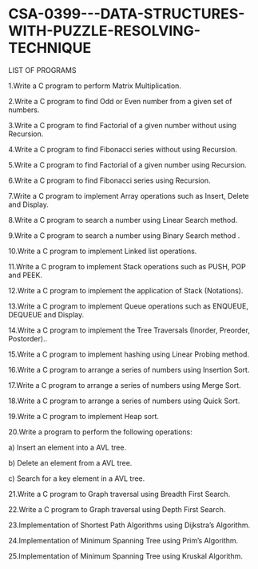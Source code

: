 # CSA-0399---DATA-STRUCTURES-WITH-PUZZLE-RESOLVING-TECHNIQUE

   LIST OF PROGRAMS


1.Write a C program to perform Matrix Multiplication.

2.Write a C program to find Odd or Even number from a given set of numbers.

3.Write a C program to find Factorial of a given number without using Recursion.

4.Write a C program to find Fibonacci series without using Recursion.

5.Write a C program to find Factorial of a given number using Recursion.

6.Write a C program to find Fibonacci series using Recursion.

7.Write a C program to implement Array operations such as Insert, Delete and Display.

8.Write a C program to search a number using Linear Search method.

9.Write a C program to search a number using Binary Search method .

10.Write a C program to implement Linked list operations.

11.Write a C program to implement Stack operations such as PUSH, POP and PEEK.

12.Write a C program to implement the application of Stack (Notations).

13.Write a C program to implement Queue operations such as ENQUEUE, DEQUEUE and Display. 

14.Write a C program to implement the Tree Traversals (Inorder, Preorder, Postorder)..

15.Write a C program to implement hashing using Linear Probing method.

16.Write a C program to arrange a series of numbers using Insertion Sort. 

17.Write a C program to arrange a series of numbers using Merge Sort.

18.Write a C program to arrange a series of numbers using Quick Sort.

19.Write a C program to implement Heap sort.

20.Write a program to perform the following operations:

  a) Insert an element into a AVL tree.

  b) Delete an element from a AVL tree.

  c) Search for a key element in a AVL tree.
  
21.Write a C program to Graph traversal using Breadth First Search. 

22.Write a C program to Graph traversal using Depth First Search.

23.Implementation of Shortest Path Algorithms using Dijkstra’s Algorithm.

24.Implementation of Minimum Spanning Tree using Prim’s Algorithm.

25.Implementation of Minimum Spanning Tree using Kruskal Algorithm. 
